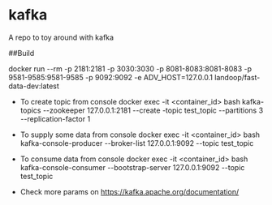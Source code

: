 # kafka
A repo to toy around with kafka

##Build

docker run --rm -p 2181:2181 -p 3030:3030 -p 8081-8083:8081-8083 -p 9581-9585:9581-9585 -p 9092:9092 -e ADV_HOST=127.0.0.1 landoop/fast-data-dev:latest

* To create topic from console
docker exec -it <container_id>  bash
kafka-topics --zookeeper 127.0.0.1:2181 --create -topic test_topic --partitions 3 --replication-factor 1

* To supply some data from console
docker exec -it <container_id>  bash
kafka-console-producer --broker-list 127.0.0.1:9092 --topic test_topic

* To consume data from console
docker exec -it <container_id>  bash
kafka-console-consumer --bootstrap-server 127.0.0.1:9092 --topic test_topic

* Check more params on 
https://kafka.apache.org/documentation/